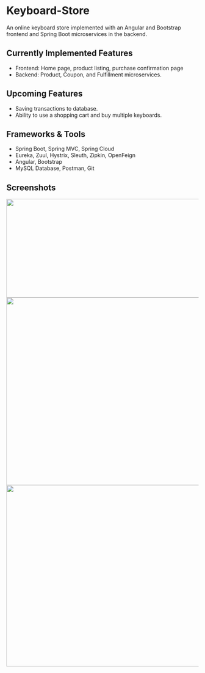 # Keyboard-Store
An online keyboard store implemented with an Angular and Bootstrap frontend and Spring Boot microservices in the backend.

## Currently Implemented Features
- Frontend: Home page, product listing, purchase confirmation page
- Backend: Product, Coupon, and Fulfillment microservices.

## Upcoming Features
- Saving transactions to database.
- Ability to use a shopping cart and buy multiple keyboards.

## Frameworks & Tools
- Spring Boot, Spring MVC, Spring Cloud
- Eureka, Zuul, Hystrix, Sleuth, Zipkin, OpenFeign
- Angular, Bootstrap
- MySQL Database, Postman, Git

## Screenshots
<p align="center">
  <img width="600" height="258" src="https://puu.sh/GoHM5/6cd0ae0acc.png">
  </br>
  <img width="600" height="491" src="https://puu.sh/GoHMu/766fadc4e2.png">
  </br>
  <img width="600" height="475" src="https://puu.sh/GoHMP/c66ca52185.png">
  </br>
</p>
